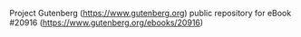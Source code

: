 Project Gutenberg (https://www.gutenberg.org) public repository for eBook #20916 (https://www.gutenberg.org/ebooks/20916)
